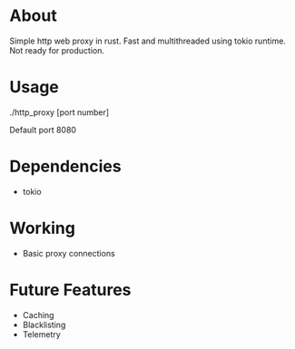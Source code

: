 # About

Simple http web proxy in rust. Fast and multithreaded using tokio runtime. Not ready for production.

# Usage

./http_proxy [port number]

Default port 8080

# Dependencies

- tokio

# Working

- Basic proxy connections

# Future Features

- Caching
- Blacklisting
- Telemetry